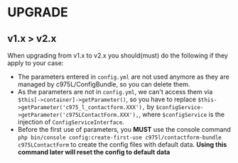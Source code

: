 # UPGRADE

v1.x > v2.x
-----------
When upgrading from v1.x to v2.x you should(must) do the following if they apply to your case:

- The parameters entered in `config.yml` are not used anymore as they are managed by c975L/ConfigBundle, so you can delete them.
- As the parameters are not in `config.yml`, we can't access them via `$this[->container]->getParameter()`, so you have to replace `$this->getParameter('c975_l_contactform.XXX'),` by `$configService->getParameter('c975LContactForm.XXX'),`, where `$configService` is the injection of `ConfigServiceInterface`.
- Before the first use of parameters, you **MUST** use the console command `php bin/console config:create-first-use c975l/contactform-bundle c975LContactForm` to create the config files with default data. **Using this command later will reset the config to default data**
